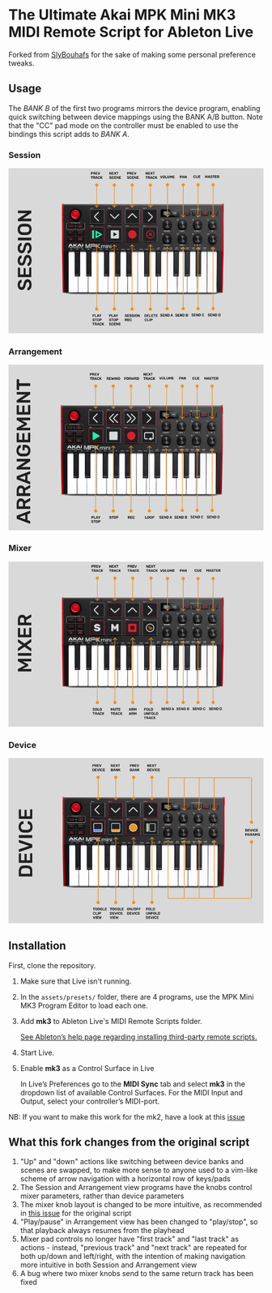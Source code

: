 # The Ultimate Akai MPK Mini MK3 MIDI Remote Script for Ableton Live

Forked from [SlyBouhafs](https://github.com/SlyBouhafs/MMMKIII) for the sake of making
some personal preference tweaks.

## Usage

The *BANK B* of the first two programs mirrors the device program, enabling quick 
switching between device mappings using the BANK A/B button. Note that the "CC" pad
mode on the controller must be enabled to use the bindings this script adds to *BANK A*.

### Session
![Session](assets/images/SESSION.png)

### Arrangement
![Arrangement](assets/images/ARRANGEMENT.png)

### Mixer
![Mixer](assets/images/MIXER.png)

### Device
![Device](assets/images/DEVICE.png)

## Installation

First, clone the repository.

1.	Make sure that Live isn't running.
1.	In the `assets/presets/` folder, there are 4 programs, use the MPK Mini MK3 Program Editor to load each one.
1.	Add **mk3** to Ableton Live's MIDI Remote Scripts folder.

	[See Ableton’s help page regarding installing third-party remote scripts.](https://help.ableton.com/hc/en-us/articles/209072009-Installing-third-party-remote-scripts)

1.	Start Live.
1.	Enable **mk3** as a Control Surface in Live

	In Live’s Preferences go to the **MIDI Sync** tab and select **mk3** in the dropdown list of available Control Surfaces. For the MIDI Input and Output, select your controller’s MIDI-port.
	
NB: If you want to make this work for the mk2, have a look at this [issue](https://github.com/SlyBouhafs/MMMKIII/issues/5)

## What this fork changes from the original script
1. "Up" and "down" actions like switching between device banks and scenes are swapped, 
	to make more sense to anyone used to a vim-like scheme of arrow navigation with
	a horizontal row of keys/pads
1. The Session and Arrangement view programs have the knobs control mixer parameters,
	rather than device parameters
1. The mixer knob layout is changed to be more intuitive, as recommended in
	[this issue](https://github.com/SlyBouhafs/MMMKIII/issues/6) for the original script
1. "Play/pause" in Arrangement view has been changed to "play/stop", so that playback
	always resumes from the playhead
1. Mixer pad controls no longer have "first track" and "last track" as actions - instead,
	"previous track" and "next track" are repeated for both up/down and left/right, with
	the intention of making navigation more intuitive in both Session and Arrangement view
1. A bug where two mixer knobs send to the same return track has been fixed